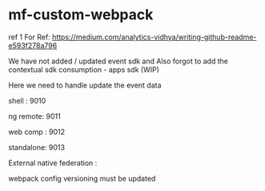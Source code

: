 # mf-custom-webpack

ref 1
For Ref: https://medium.com/analytics-vidhya/writing-github-readme-e593f278a796

  We have not added / updated event sdk and 
  Also forgot to add the contextual sdk consumption - apps sdk (WIP)

Here we need to handle update the event data

  shell : 9010
  
  ng remote: 9011
  
  web comp : 9012
  
  standalone: 9013
  
  External native federation : 

webpack config versioning must be updated

